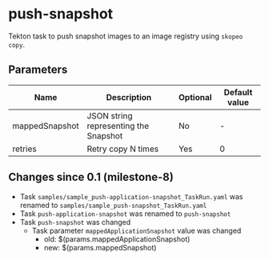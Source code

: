 # push-snapshot

Tekton task to push snapshot images to an image registry using `skopeo copy`.

## Parameters

| Name | Description | Optional | Default value |
|------|-------------|----------|---------------|
| mappedSnapshot | JSON string representing the Snapshot | No | - |
| retries | Retry copy N times | Yes | 0 |

## Changes since 0.1 (milestone-8)

  * Task `samples/sample_push-application-snapshot_TaskRun.yaml` was renamed to `samples/sample_push-snapshot_TaskRun.yaml`
  * Task `push-application-snapshot` was renamed to `push-snapshot`
  * Task `push-snapshot` was changed
    * Task parameter `mappedApplicationSnapshot` value was changed
      * old: $(params.mappedApplicationSnapshot)
      * new: $(params.mappedSnapshot)